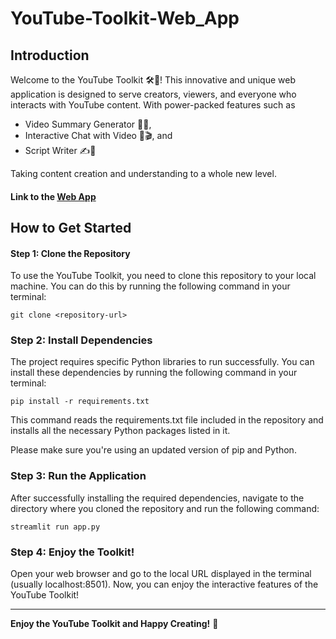 # YouTube-Toolkit-Web_App

## Introduction
Welcome to the YouTube Toolkit 🛠️🎥! This innovative and unique web application is designed to serve creators, viewers, and everyone who interacts with YouTube content. With power-packed features such as 

- Video Summary Generator 📝🎥,
- Interactive Chat with Video 💬🎬, and 
- Script Writer ✍️📜
    
Taking content creation and understanding to a whole new level.

#### Link to the [Web App](https://muskaanwalia098-youtube-toolkit-web-app-app-ycrz3z.streamlit.app/)

## How to Get Started
#### Step 1: Clone the Repository
To use the YouTube Toolkit, you need to clone this repository to your local machine. You can do this by running the following command in your terminal:

    git clone <repository-url>
    
### Step 2: Install Dependencies
The project requires specific Python libraries to run successfully. You can install these dependencies by running the following command in your terminal:

    pip install -r requirements.txt
    
This command reads the requirements.txt file included in the repository and installs all the necessary Python packages listed in it.

Please make sure you're using an updated version of pip and Python.

### Step 3: Run the Application
After successfully installing the required dependencies, navigate to the directory where you cloned the repository and run the following command:

    streamlit run app.py
    
### Step 4: Enjoy the Toolkit!
Open your web browser and go to the local URL displayed in the terminal (usually localhost:8501). Now, you can enjoy the interactive features of the YouTube Toolkit!

---------


**Enjoy the YouTube Toolkit and Happy Creating!** 🎉
